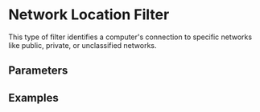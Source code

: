 [title]: # (Network Location Filter)
[tags]: # (filter types)
[priority]: # (2)
# Network Location Filter 

This type of filter identifies a computer's connection to specific networks like public, private, or unclassified networks.

## Parameters

## Examples
